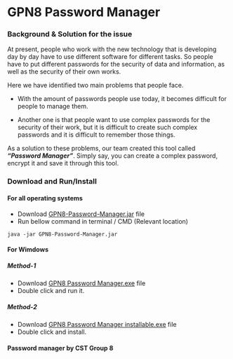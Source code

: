 # GPN8 Password Manager

### Background & Solution for the issue

At present, people who work with the new technology that is developing day by day have to use different software for different tasks. So people have to put different passwords for the security of data and information, as well as the security of their own works.

Here we have identified two main problems that people face.

   * With the amount of passwords people use today, it becomes difficult for people to manage them. 

   * Another one is that people want to use complex passwords for the security of their work, but it is difficult to create such complex passwords and it is difficult to remember those things.

As a solution to these problems, our team created this tool called ***“Password Manager”***. 
Simply say, you can create a complex password, encrypt it and save it through this tool.

### Download and Run/Install

#### For all operating systems

   * Download [GPN8-Password-Manager.jar](https://github.com/kavindu-mane/GPN8-Password-Manager/raw/main/GPN8-Password-Manager.jar) file
   * Run bellow command in terminal / CMD (Relevant location)

    java -jar GPN8-Password-Manager.jar
    
#### For Wimdows 
    
   ##### _Method-1_

   * Download [GPN8 Password Manager.exe](https://github.com/kavindu-mane/GPN8-Password-Manager/raw/main/GPN8%20Password%20Manager.exe) file
   * Double click and run it.
   
   ##### _Method-2_

   * Download [GPN8 Password Manager installable.exe](https://github.com/kavindu-mane/GPN8-Password-Manager/raw/main/GPN8%20Password%20Manager%20installable.exe) file
   * Double click and install. 

#### Password manager by CST Group 8
